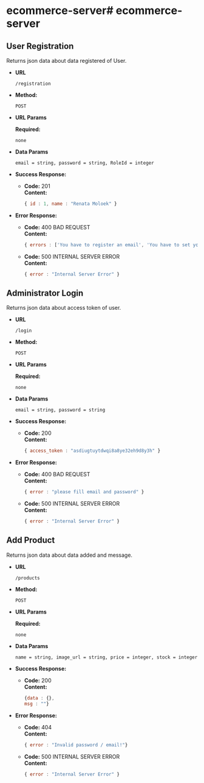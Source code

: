 # ecommerce-server# ecommerce-server

**User Registration**
----
  Returns json data about data registered of User.

* **URL**

  `/registration`

* **Method:**

  `POST`
  
*  **URL Params**

   **Required:**
 
   `none`

* **Data Params**

  `email = string,
  password = string,
  RoleId = integer
  `

* **Success Response:**

  * **Code:** 201 <br />
    **Content:** 
    ```javascript
    { id : 1, name : "Renata Moloek" }
    ```
 
* **Error Response:**

  * **Code:** 400 BAD REQUEST <br />
  **Content:** 
    ```javascript
    { errors : ['You have to register an email', 'You have to set your password', 'Input is not email format', 'Password length must between 2 and 8'] }
    ```

  * **Code:** 500 INTERNAL SERVER ERROR <br />
    **Content:** 
    ```javascript
    { error : "Internal Server Error" }
    ```

**Administrator Login**
----
  Returns json data about access token of user.

* **URL**

  `/login`

* **Method:**

  `POST`
  
*  **URL Params**

   **Required:**
 
   `none`

* **Data Params**

  `email = string,
  password = string
  `

* **Success Response:**

  * **Code:** 200 <br />
    **Content:** 
    ```javascript
    { access_token : "asdiugtuytdwqi8a8ye32eh9d8y3h" }
    ```
 
* **Error Response:**

  * **Code:** 400 BAD REQUEST <br />
    **Content:** 
    ```javascript
    { error : "please fill email and password" }
    ```


  * **Code:** 500 INTERNAL SERVER ERROR <br />
    **Content:** 
    ```javascript
    { error : "Internal Server Error" }
    ```


**Add Product**
----
  Returns json data about data added and message.

* **URL**

  `/products`

* **Method:**

  `POST`
  
*  **URL Params**

   **Required:**
 
   `none`

* **Data Params**

  `name = string,
  image_url = string,
  price = integer,
  stock = integer
  `

* **Success Response:**

  * **Code:** 200 <br />
    **Content:**
    ```javascript
    {data : {},
    msg : ""}
    ```
 
* **Error Response:**

  * **Code:** 404 <br />
    **Content:** 
    ```javascript
    { error : "Invalid password / email!"}

  * **Code:** 500 INTERNAL SERVER ERROR <br />
    **Content:** 
    ```javascript
    { error : "Internal Server Error" }
    ```










<!-- 
url gambar 
smartphone 
https://images.samsung.com/id/smartphones/galaxy-s20/images/kv/galaxy-s20_highlights_kv_00.jpg


laptop
https://www.apple.com/v/macbook-air/e/images/meta/og.png


monitor 
https://azcd.harveynorman.com.au/media/catalog/product/l/u/lu32j590uqexxy-3.jpg

 -->
